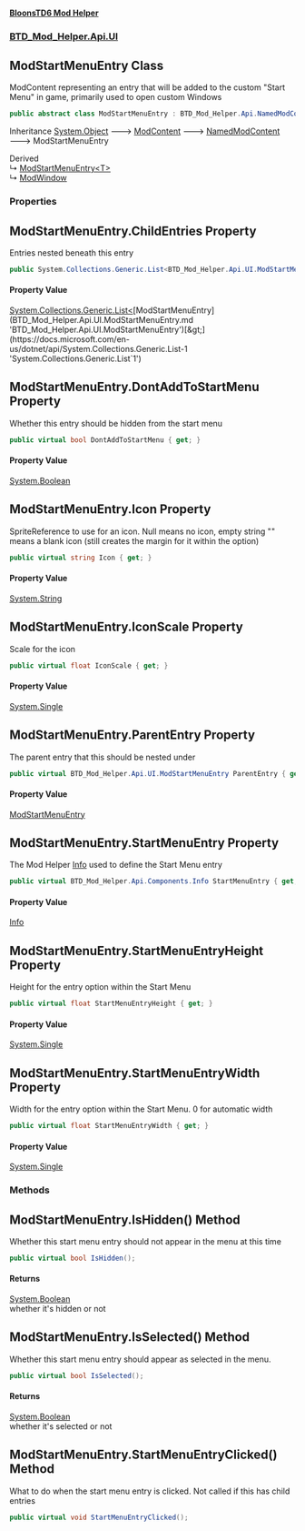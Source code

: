 #### [BloonsTD6 Mod Helper](README.md 'README')
### [BTD_Mod_Helper.Api.UI](README.md#BTD_Mod_Helper.Api.UI 'BTD_Mod_Helper.Api.UI')

## ModStartMenuEntry Class

ModContent representing an entry that will be added to the custom "Start Menu" in game, primarily used to open custom Windows

```csharp
public abstract class ModStartMenuEntry : BTD_Mod_Helper.Api.NamedModContent
```

Inheritance [System.Object](https://docs.microsoft.com/en-us/dotnet/api/System.Object 'System.Object') &#129106; [ModContent](BTD_Mod_Helper.Api.ModContent.md 'BTD_Mod_Helper.Api.ModContent') &#129106; [NamedModContent](BTD_Mod_Helper.Api.NamedModContent.md 'BTD_Mod_Helper.Api.NamedModContent') &#129106; ModStartMenuEntry

Derived  
&#8627; [ModStartMenuEntry&lt;T&gt;](BTD_Mod_Helper.Api.UI.ModStartMenuEntry_T_.md 'BTD_Mod_Helper.Api.UI.ModStartMenuEntry<T>')  
&#8627; [ModWindow](BTD_Mod_Helper.Api.UI.ModWindow.md 'BTD_Mod_Helper.Api.UI.ModWindow')
### Properties

<a name='BTD_Mod_Helper.Api.UI.ModStartMenuEntry.ChildEntries'></a>

## ModStartMenuEntry.ChildEntries Property

Entries nested beneath this entry

```csharp
public System.Collections.Generic.List<BTD_Mod_Helper.Api.UI.ModStartMenuEntry> ChildEntries { get; }
```

#### Property Value
[System.Collections.Generic.List&lt;](https://docs.microsoft.com/en-us/dotnet/api/System.Collections.Generic.List-1 'System.Collections.Generic.List`1')[ModStartMenuEntry](BTD_Mod_Helper.Api.UI.ModStartMenuEntry.md 'BTD_Mod_Helper.Api.UI.ModStartMenuEntry')[&gt;](https://docs.microsoft.com/en-us/dotnet/api/System.Collections.Generic.List-1 'System.Collections.Generic.List`1')

<a name='BTD_Mod_Helper.Api.UI.ModStartMenuEntry.DontAddToStartMenu'></a>

## ModStartMenuEntry.DontAddToStartMenu Property

Whether this entry should be hidden from the start menu

```csharp
public virtual bool DontAddToStartMenu { get; }
```

#### Property Value
[System.Boolean](https://docs.microsoft.com/en-us/dotnet/api/System.Boolean 'System.Boolean')

<a name='BTD_Mod_Helper.Api.UI.ModStartMenuEntry.Icon'></a>

## ModStartMenuEntry.Icon Property

SpriteReference to use for an icon. Null means no icon, empty string "" means a blank icon (still creates the margin for it within the option)

```csharp
public virtual string Icon { get; }
```

#### Property Value
[System.String](https://docs.microsoft.com/en-us/dotnet/api/System.String 'System.String')

<a name='BTD_Mod_Helper.Api.UI.ModStartMenuEntry.IconScale'></a>

## ModStartMenuEntry.IconScale Property

Scale for the icon

```csharp
public virtual float IconScale { get; }
```

#### Property Value
[System.Single](https://docs.microsoft.com/en-us/dotnet/api/System.Single 'System.Single')

<a name='BTD_Mod_Helper.Api.UI.ModStartMenuEntry.ParentEntry'></a>

## ModStartMenuEntry.ParentEntry Property

The parent entry that this should be nested under

```csharp
public virtual BTD_Mod_Helper.Api.UI.ModStartMenuEntry ParentEntry { get; }
```

#### Property Value
[ModStartMenuEntry](BTD_Mod_Helper.Api.UI.ModStartMenuEntry.md 'BTD_Mod_Helper.Api.UI.ModStartMenuEntry')

<a name='BTD_Mod_Helper.Api.UI.ModStartMenuEntry.StartMenuEntry'></a>

## ModStartMenuEntry.StartMenuEntry Property

The Mod Helper [Info](BTD_Mod_Helper.Api.Components.Info.md 'BTD_Mod_Helper.Api.Components.Info') used to define the Start Menu entry

```csharp
public virtual BTD_Mod_Helper.Api.Components.Info StartMenuEntry { get; }
```

#### Property Value
[Info](BTD_Mod_Helper.Api.Components.Info.md 'BTD_Mod_Helper.Api.Components.Info')

<a name='BTD_Mod_Helper.Api.UI.ModStartMenuEntry.StartMenuEntryHeight'></a>

## ModStartMenuEntry.StartMenuEntryHeight Property

Height for the entry option within the Start Menu

```csharp
public virtual float StartMenuEntryHeight { get; }
```

#### Property Value
[System.Single](https://docs.microsoft.com/en-us/dotnet/api/System.Single 'System.Single')

<a name='BTD_Mod_Helper.Api.UI.ModStartMenuEntry.StartMenuEntryWidth'></a>

## ModStartMenuEntry.StartMenuEntryWidth Property

Width for the entry option within the Start Menu. 0 for automatic width

```csharp
public virtual float StartMenuEntryWidth { get; }
```

#### Property Value
[System.Single](https://docs.microsoft.com/en-us/dotnet/api/System.Single 'System.Single')
### Methods

<a name='BTD_Mod_Helper.Api.UI.ModStartMenuEntry.IsHidden()'></a>

## ModStartMenuEntry.IsHidden() Method

Whether this start menu entry should not appear in the menu at this time

```csharp
public virtual bool IsHidden();
```

#### Returns
[System.Boolean](https://docs.microsoft.com/en-us/dotnet/api/System.Boolean 'System.Boolean')  
whether it's hidden or not

<a name='BTD_Mod_Helper.Api.UI.ModStartMenuEntry.IsSelected()'></a>

## ModStartMenuEntry.IsSelected() Method

Whether this start menu entry should appear as selected in the menu.

```csharp
public virtual bool IsSelected();
```

#### Returns
[System.Boolean](https://docs.microsoft.com/en-us/dotnet/api/System.Boolean 'System.Boolean')  
whether it's selected or not

<a name='BTD_Mod_Helper.Api.UI.ModStartMenuEntry.StartMenuEntryClicked()'></a>

## ModStartMenuEntry.StartMenuEntryClicked() Method

What to do when the start menu entry is clicked. Not called if this has child entries

```csharp
public virtual void StartMenuEntryClicked();
```